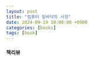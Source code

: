 ```yaml
---
layout: post
title: "컴퓨터 밑바닥의 사정"
date: 2024-09-19 10:00:00 +0900
categories: [books]
tags: [book]
---
```


#### 책리뷰
